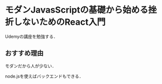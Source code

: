 # モダンJavasScriptの基礎から始める挫折しないためのReact入門

Udemyの講座を勉強する．

## おすすめ理由

モダンだから人が少ない．

node.jsを使えばバックエンドもできる．
